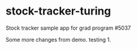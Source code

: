 # stock-tracker-turing

Stock tracker sample app for grad program #5037

Some more changes from demo.
testing 1.
